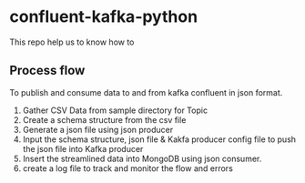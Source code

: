 # confluent-kafka-python


This repo help us to know how to 

## Process flow
To publish and consume data to and from kafka confluent in json format.

1. Gather CSV Data from sample directory for Topic
2. Create a schema structure from the csv file
3. Generate a json file using  json producer
4. Input the schema structure, json file & Kakfa producer config file to push the json file into Kafka producer
5. Insert the streamlined data into MongoDB using json consumer.
6. create a log file to track and monitor the flow and errors
